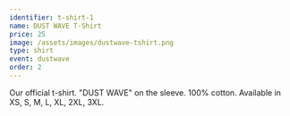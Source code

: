```yaml
---
identifier: t-shirt-1
name: DUST WAVE T-Shirt
price: 25
image: /assets/images/dustwave-tshirt.png
type: shirt
event: dustwave
order: 2
---
```

Our official t-shirt. "DUST WAVE" on the sleeve. 100% cotton. Available in XS, S, M, L, XL, 2XL, 3XL.